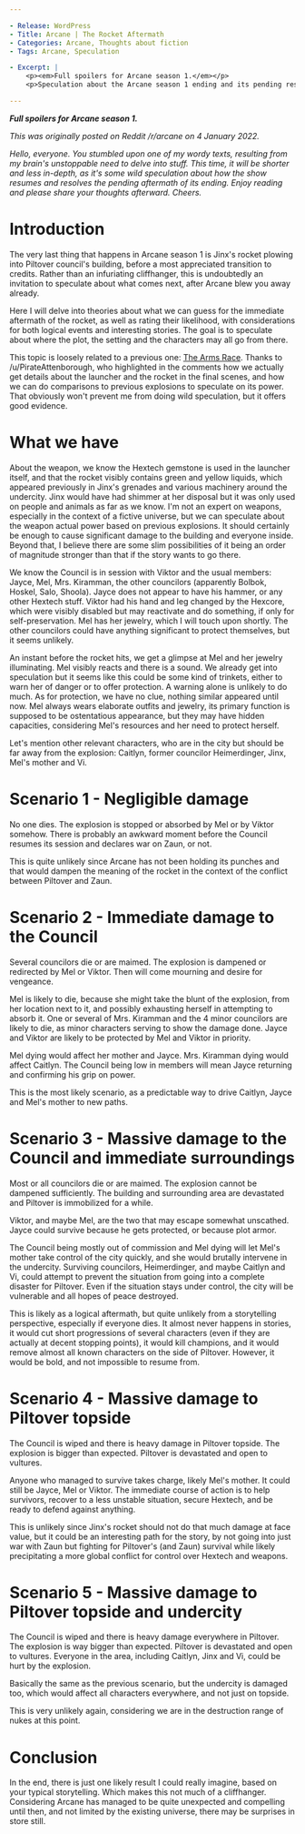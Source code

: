 ```yaml
---

- Release: WordPress
- Title: Arcane | The Rocket Aftermath
- Categories: Arcane, Thoughts about fiction
- Tags: Arcane, Speculation

- Excerpt: |
    <p><em>Full spoilers for Arcane season 1.</em></p>
    <p>Speculation about the Arcane season 1 ending and its pending resolution.</p>

---
```


***Full spoilers for Arcane season 1.***

*This was originally posted on Reddit /r/arcane on 4 January 2022.*


*Hello, everyone. You stumbled upon one of my wordy texts, resulting from my brain's unstoppable need to delve into stuff. This time, it will be shorter and less in-depth, as it's some wild speculation about how the show resumes and resolves the pending aftermath of its ending. Enjoy reading and please share your thoughts afterward. Cheers.*


# Introduction

The very last thing that happens in Arcane season 1 is Jinx's rocket plowing into Piltover council's building, before a most appreciated transition to credits. Rather than an infuriating cliffhanger, this is undoubtedly an invitation to speculate about what comes next, after Arcane blew you away already.

Here I will delve into theories about what we can guess for the immediate aftermath of the rocket, as well as rating their likelihood, with considerations for both logical events and interesting stories. The goal is to speculate about where the plot, the setting and the characters may all go from there.

This topic is loosely related to a previous one: [The Arms Race](/posts/arcane-the-arms-race). Thanks to /u/PirateAttenborough, who highlighted in the comments how we actually get details about the launcher and the rocket in the final scenes, and how we can do comparisons to previous explosions to speculate on its power. That obviously won't prevent me from doing wild speculation, but it offers good evidence.


# What we have

About the weapon, we know the Hextech gemstone is used in the launcher itself, and that the rocket visibly contains green and yellow liquids, which appeared previously in Jinx's grenades and various machinery around the undercity. Jinx would have had shimmer at her disposal but it was only used on people and animals as far as we know. I'm not an expert on weapons, especially in the context of a fictive universe, but we can speculate about the weapon actual power based on previous explosions. It should certainly be enough to cause significant damage to the building and everyone inside. Beyond that, I believe there are some slim possibilities of it being an order of magnitude stronger than that if the story wants to go there.

We know the Council is in session with Viktor and the usual members: Jayce, Mel, Mrs. Kiramman, the other councilors (apparently Bolbok, Hoskel, Salo, Shoola). Jayce does not appear to have his hammer, or any other Hextech stuff. Viktor had his hand and leg changed by the Hexcore, which were visibly disabled but may reactivate and do something, if only for self-preservation. Mel has her jewelry, which I will touch upon shortly. The other councilors could have anything significant to protect themselves, but it seems unlikely.

An instant before the rocket hits, we get a glimpse at Mel and her jewelry illuminating. Mel visibly reacts and there is a sound. We already get into speculation but it seems like this could be some kind of trinkets, either to warn her of danger or to offer protection. A warning alone is unlikely to do much. As for protection, we have no clue, nothing similar appeared until now. Mel always wears elaborate outfits and jewelry, its primary function is supposed to be ostentatious appearance, but they may have hidden capacities, considering Mel's resources and her need to protect herself.

Let's mention other relevant characters, who are in the city but should be far away from the explosion: Caitlyn, former councilor Heimerdinger, Jinx, Mel's mother and Vi.


# Scenario 1 - Negligible damage

No one dies. The explosion is stopped or absorbed by Mel or by Viktor somehow. There is probably an awkward moment before the Council resumes its session and declares war on Zaun, or not.

This is quite unlikely since Arcane has not been holding its punches and that would dampen the meaning of the rocket in the context of the conflict between Piltover and Zaun.


# Scenario 2 - Immediate damage to the Council

Several councilors die or are maimed. The explosion is dampened or redirected by Mel or Viktor. Then will come mourning and desire for vengeance.

Mel is likely to die, because she might take the blunt of the explosion, from her location next to it, and possibly exhausting herself in attempting to absorb it. One or several of Mrs. Kiramman and the 4 minor councilors are likely to die, as minor characters serving to show the damage done. Jayce and Viktor are likely to be protected by Mel and Viktor in priority.

Mel dying would affect her mother and Jayce. Mrs. Kiramman dying would affect Caitlyn. The Council being low in members will mean Jayce returning and confirming his grip on power.

This is the most likely scenario, as a predictable way to drive Caitlyn, Jayce and Mel's mother to new paths.


# Scenario 3 - Massive damage to the Council and immediate surroundings

Most or all councilors die or are maimed. The explosion cannot be dampened sufficiently. The building and surrounding area are devastated and Piltover is immobilized for a while.

Viktor, and maybe Mel, are the two that may escape somewhat unscathed. Jayce could survive because he gets protected, or because plot armor.

The Council being mostly out of commission and Mel dying will let Mel's mother take control of the city quickly, and she would brutally intervene in the undercity. Surviving councilors, Heimerdinger, and maybe Caitlyn and Vi, could attempt to prevent the situation from going into a complete disaster for Piltover. Even if the situation stays under control, the city will be vulnerable and all hopes of peace destroyed.

This is likely as a logical aftermath, but quite unlikely from a storytelling perspective, especially if everyone dies. It almost never happens in stories, it would cut short progressions of several characters (even if they are actually at decent stopping points), it would kill champions, and it would remove almost all known characters on the side of Piltover. However, it would be bold, and not impossible to resume from.


# Scenario 4 - Massive damage to Piltover topside

The Council is wiped and there is heavy damage in Piltover topside. The explosion is bigger than expected. Piltover is devastated and open to vultures.

Anyone who managed to survive takes charge, likely Mel's mother. It could still be Jayce, Mel or Viktor. The immediate course of action is to help survivors, recover to a less unstable situation, secure Hextech, and be ready to defend against anything.

This is unlikely since Jinx's rocket should not do that much damage at face value, but it could be an interesting path for the story, by not going into just war with Zaun but fighting for Piltover's (and Zaun) survival while likely precipitating a more global conflict for control over Hextech and weapons.


# Scenario 5 - Massive damage to Piltover topside and undercity

The Council is wiped and there is heavy damage everywhere in Piltover. The explosion is way bigger than expected. Piltover is devastated and open to vultures. Everyone in the area, including Caitlyn, Jinx and Vi, could be hurt by the explosion.

Basically the same as the previous scenario, but the undercity is damaged too, which would affect all characters everywhere, and not just on topside.

This is very unlikely again, considering we are in the destruction range of nukes at this point.


# Conclusion

In the end, there is just one likely result I could really imagine, based on your typical storytelling. Which makes this not much of a cliffhanger. Considering Arcane has managed to be quite unexpected and compelling until then, and not limited by the existing universe, there may be surprises in store still.
